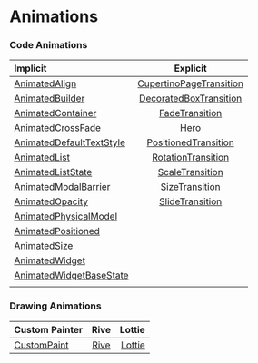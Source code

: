# Animations

<!--
- [Material App Components](https://www.mo4tech.com/flutter-profound-and-simple-components-materialapp.html)

- [Animation basics](https://flexiple.com/app/basics-of-flutter-animations/)

- [Teddy Sign in](https://github.com/GJJ2019/Flutter-Teddy-SignIn)
- [Simple 3D button animation](https://emadeddin-eibo.medium.com/create-simple-3d-button-animation-with-flutter-d1cee2fedaf5)
-->

###  Code Animations

|         Implicit         | Explicit |
| :------------ |:------------:|
| [AnimatedAlign           ](https://api.flutter.dev/flutter/widgets/AnimatedAlign-class.html) | [CupertinoPageTransition](https://api.flutter.dev/flutter/cupertino/CupertinoPageTransition-class.html) |
| [AnimatedBuilder         ](https://api.flutter.dev/flutter/widgets/AnimatedBuilder-class.html) | [DecoratedBoxTransition ](https://api.flutter.dev/flutter/widgets/DecoratedBoxTransition-class.html) |
| [AnimatedContainer       ](https://api.flutter.dev/flutter/widgets/AnimatedContainer-class.html) | [FadeTransition         ](https://api.flutter.dev/flutter/widgets/FadeTransition-class.html) |
| [AnimatedCrossFade       ](https://api.flutter.dev/flutter/widgets/AnimatedCrossFade-class.html) | [Hero                   ](https://api.flutter.dev/flutter/widgets/Hero-class.html) |
| [AnimatedDefaultTextStyle](https://api.flutter.dev/flutter/widgets/AnimatedDefaultTextStyle-class.html) | [PositionedTransition   ](https://api.flutter.dev/flutter/widgets/PositionedTransition-class.html) |
| [AnimatedList            ](https://api.flutter.dev/flutter/widgets/AnimatedList-class.html) | [RotationTransition     ](https://api.flutter.dev/flutter/widgets/RotationTransition-class.html) |
| [AnimatedListState       ](https://api.flutter.dev/flutter/widgets/AnimatedListState-class.html) | [ScaleTransition        ](https://api.flutter.dev/flutter/widgets/ScaleTransition-class.html) |
| [AnimatedModalBarrier    ](https://api.flutter.dev/flutter/widgets/AnimatedModalBarrier-class.html) | [SizeTransition         ](https://api.flutter.dev/flutter/widgets/SizeTransition-class.html) |
| [AnimatedOpacity         ](https://api.flutter.dev/flutter/widgets/AnimatedOpacity-class.html) | [SlideTransition        ](https://api.flutter.dev/flutter/widgets/SlideTransition-class.html) |
| [AnimatedPhysicalModel   ](https://api.flutter.dev/flutter/widgets/AnimatedPhysicalModel-class.html) | |
| [AnimatedPositioned      ](https://api.flutter.dev/flutter/widgets/AnimatedPositioned-class.html) | |
| [AnimatedSize            ](https://api.flutter.dev/flutter/widgets/AnimatedSize-class.html) | |
| [AnimatedWidget          ](https://api.flutter.dev/flutter/widgets/AnimatedWidget-class.html) | |
| [AnimatedWidgetBaseState ](https://api.flutter.dev/flutter/widgets/AnimatedWidgetBaseState-class.html) | |
|  |  |


###  Drawing Animations

| Custom Painter  | Rive | Lottie |
| :------------ |:---------------:| -----:|
| [CustomPaint](https://api.flutter.dev/flutter/widgets/CustomPaint-class.html) | [Rive](https://rive.app/) | [Lottie](https://lottiefiles.com/) |